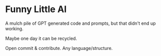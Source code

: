 # Funny Little AI

A mulch pile of GPT generated code and prompts, but that didn't end up working.

Maybe one day it can be recycled.

Open commit & contribute.  Any language/structure.
